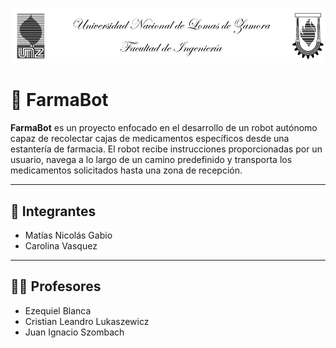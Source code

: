 <!-- Imagen del encabezado centrada -->
<p align="center">
  <img src="Imagenes/Encabezado.png" alt="FarmaBot Banner" width="800"/>
</p>

# 💊 FarmaBot

**FarmaBot** es un proyecto enfocado en el desarrollo de un robot autónomo capaz de recolectar cajas de medicamentos específicos desde una estantería de farmacia. El robot recibe instrucciones proporcionadas por un usuario, navega a lo largo de un camino predefinido y transporta los medicamentos solicitados hasta una zona de recepción.

---

## 👥 Integrantes

- Matías Nicolás Gabio  
- Carolina Vasquez

---

## 👨‍🏫 Profesores

- Ezequiel Blanca  
- Cristian Leandro Lukaszewicz  
- Juan Ignacio Szombach
